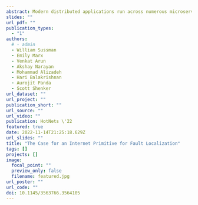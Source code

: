 ```yaml
---
abstract: Modern distributed applications run across numerous microservices and components deployed in cloud datacenters, using shared cloud services for computing and storage, edge services such as content distribution networks, network functions such as rate limiters and firewalls, security infrastructures, network routers, and physical links. When a user-visible fault occurs, the first step toward diagnosis is _localization_ to determine where the fault has occurred. However, because application delivery spans different layers and different organizations, no entity has complete visibility or access to the information required to localize faults quickly. This paper proposes a cross-layer, cross-domain, and cross-application fault localization primitive with a simple and standardized information interface for the Internet.
slides: ""
url_pdf: ""
publication_types:
  - "1"
authors:
  # - admin
  - William Sussman
  - Emily Marx
  - Venkat Arun
  - Akshay Narayan
  - Mohammad Alizadeh
  - Hari Balakrishnan
  - Aurojit Panda
  - Scott Shenker
url_dataset: ""
url_project: ""
publication_short: ""
url_source: ""
url_video: ""
publication: HotNets \'22
featured: true
date: 2022-11-14T21:25:18.629Z
url_slides: ""
title: "The Case for an Internet Primitive for Fault Localization"
tags: []
projects: []
image:
  focal_point: ""
  preview_only: false
  filename: featured.jpg
url_poster: ""
url_code: ""
doi: 10.1145/3563766.3564105
---
```

